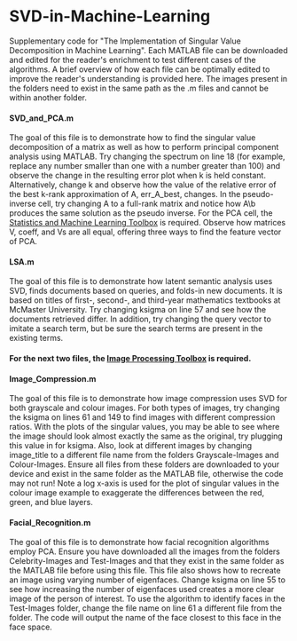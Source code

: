 # SVD-in-Machine-Learning

Supplementary code for "The Implementation of Singular Value Decomposition in Machine Learning". Each MATLAB file can be downloaded and edited for the reader's enrichment to test different cases of the algorithms. A brief overview of how each file can be optimally edited to improve the reader's understanding is provided here. The images present in the folders need to exist in the same path as the .m files and cannot be within another folder. 

#### SVD_and_PCA.m
The goal of this file is to demonstrate how to find the singular value decomposition of a matrix as well as how to perform principal component analysis using MATLAB. Try changing the spectrum on line 18 (for example, replace any number smaller than one with a number greater than 100) and observe the change in the resulting error plot when k is held constant. Alternatively, change k and observe how the value of the relative error of the best k-rank approximation of A, err_A_best, changes. In the pseudo-inverse cell, try changing A to a full-rank matrix and notice how A\b produces the same solution as the pseudo inverse. 
For the PCA cell, the [Statistics and Machine Learning Toolbox](https://www.mathworks.com/help/stats/index.html?s_tid=CRUX_lftnav) is required. Observe how matrices V, coeff, and Vs are all equal, offering three ways to find the feature vector of PCA. 

#### LSA.m 
The goal of this file is to demonstrate how latent semantic analysis uses SVD, finds documents based on queries, and folds-in new documents. It is based on titles of first-, second-, and third-year mathematics textbooks at McMaster University. Try changing ksigma on line 57 and see how the documents retrieved differ. In addition, try changing the query vector to imitate a search term, but be sure the search terms are present in the existing terms. 

#### For the next two files, the [Image Processing Toolbox](https://www.mathworks.com/help/images/index.html?s_tid=CRUX_lftnav) is required.

#### Image_Compression.m
The goal of this file is to demonstrate how image compression uses SVD for both grayscale and colour images. For both types of images, try changing the ksigma on lines 61 and 149 to find images with different compression ratios. With the plots of the singular values, you may be able to see where the image should look almost exactly the same as the original, try plugging this value in for ksigma. Also, look at different images by changing image_title to a different file name from the folders Grayscale-Images and Colour-Images. Ensure all files from these folders are downloaded to your device and exist in the same folder as the MATLAB file, otherwise the code may not run! Note a log x-axis is used for the plot of singular values in the colour image example to exaggerate the differences between the red, green, and blue layers. 

#### Facial_Recognition.m
The goal of this file is to demonstrate how facial recognition algorithms employ PCA. Ensure you have downloaded all the images from the folders Celebrity-Images and Test-Images and that they exist in the same folder as the MATLAB file before using this file. This file also shows how to recreate an image using varying number of eigenfaces. Change ksigma on line 55 to see how increasing the number of eigenfaces used creates a more clear image of the person of interest. To use the algorithm to identify faces in the Test-Images folder, change the file name on line 61 a different file from the folder. The code will output the name of the face closest to this face in the face space. 
